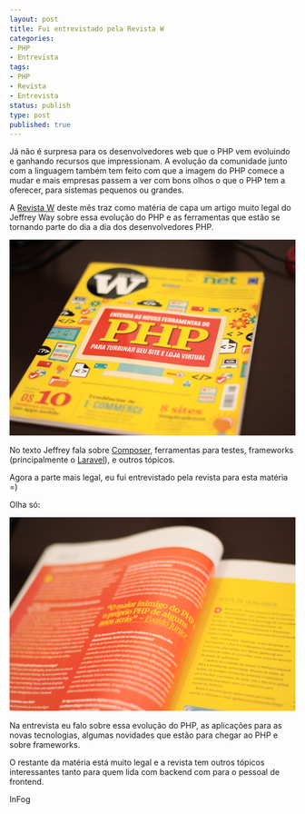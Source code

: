 ```yaml
---
layout: post
title: Fui entrevistado pela Revista W
categories:
- PHP
- Entrevista
tags:
- PHP
- Revista
- Entrevista
status: publish
type: post
published: true
---
```


Já não é surpresa para os desenvolvedores web que o PHP vem evoluindo e ganhando
recursos que impressionam. A evolução da comunidade junto com a linguagem também
tem feito com que a imagem do PHP comece a mudar e mais empresas passem a ver com
bons olhos o que o PHP tem a oferecer, para sistemas pequenos ou grandes.

A [Revista W](http://revistaw.com.br/) deste mês traz como matéria de capa um
artigo muito legal do Jeffrey Way sobre essa evolução do PHP e as ferramentas
que estão se tornando parte do dia a dia dos desenvolvedores PHP.

![Capa da Revista W de Março](/assets/images/revista-w-capa.jpg)

No texto Jeffrey fala sobre [Composer](http://getcomposer.org), ferramentas para
testes, frameworks (principalmente o [Laravel](http://laravel.com/)), e outros
tópicos.

Agora a parte mais legal, eu fui entrevistado pela revista para esta matéria =)

Olha só:

![Entrevista na Revista W](/assets/images/revista-w-entrevista.jpg)

Na entrevista eu falo sobre essa evolução do PHP, as aplicações para as novas
tecnologias, algumas novidades que estão para chegar ao PHP e sobre frameworks.

O restante da matéria está muito legal e a revista tem outros tópicos interessantes
tanto para quem lida com backend com para o pessoal de frontend.

InFog
